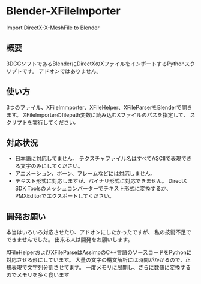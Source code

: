 Blender-XFileImporter
=====================

Import DirectX-X-MeshFile to Blender

## 概要
3DCGソフトであるBlenderにDirectXのXファイルをインポートするPythonスクリプトです。
アドオンではありません。

## 使い方
3つのファイル、XFileImmporter、XFileHelper、XFileParserをBlenderで開きます。
XFileImporterのfilepath変数に読み込むXファイルのパスを指定して、
スクリプトを実行してください。

## 対応状況
- 日本語に対応してません。
テクスチャファイル名はすべてASCIIで表現できる文字のみにしてください。
- アニメーション、ボーン、フレームなどには対応しません。
- テキスト形式に対応しますが、バイナリ形式に対応できません。
DirectX SDK Toolsのメッシュコンバーターでテキスト形式に変換するか、
PMXEditorでエクスポートしてください。

## 開発お願い
本当はいろいろ対応させたり、アドオンにしたかったですが、
私の技術不足でできませんでした。
出来る人は開発をお願いします。

XFileHelperおよびXFileParseはAssimpのC++言語のソースコードをPythonに対応させる形にしています。
大量の文字の構文解析には時間がかかるので、正規表現で文字列分割させてます。
一度メモリに展開し、さらに数値に変換するのでメモリを多く食います
